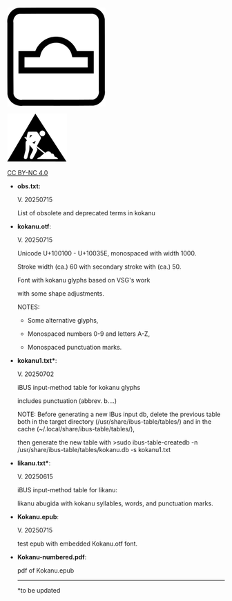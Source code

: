 ![](example.svg)

![](wip.svg)

<a href="https://creativecommons.org/licenses/by-nc/4.0/deed.en">CC BY-NC 4.0</a>

- <b>obs.txt:</b>
  
  V. 20250715

  List of obsolete and deprecated terms in kokanu

- <b>kokanu.otf</b>:

  V. 20250715

  Unicode U+100100 - U+10035E, monospaced with width 1000.

  Stroke width (ca.) 60 with secondary stroke with (ca.) 50.

  Font with kokanu glyphs based on VSG's work

  with some shape adjustments.

  NOTES:

  - Some alternative glyphs,

  - Monospaced numbers 0-9 and letters A-Z,
    
  - Monospaced punctuation marks.

- <b>kokanu1.txt*</b>: 

  V. 20250702

  iBUS input-method table for kokanu glyphs

  includes punctuation (abbrev. b....)

  NOTE: Before generating a new IBus input db, delete the previous table both in
  the target directory (/usr/share/ibus-table/tables/) and in the cache (~/.local/share/ibus-table/tables/),

  then generate the new table with >sudo ibus-table-createdb -n /usr/share/ibus-table/tables/kokanu.db -s kokanu1.txt
    
- <b>likanu.txt*</b>:

  V. 20250615

  iBUS input-method table for likanu:

  likanu abugida with kokanu syllables, words,
  and punctuation marks.

- <b>Kokanu.epub</b>:

  V. 20250715

  test epub with embedded Kokanu.otf font.  

 - <b>Kokanu-numbered.pdf</b>:
   
   pdf of Kokanu.epub

   <hr />

   *to be updated

